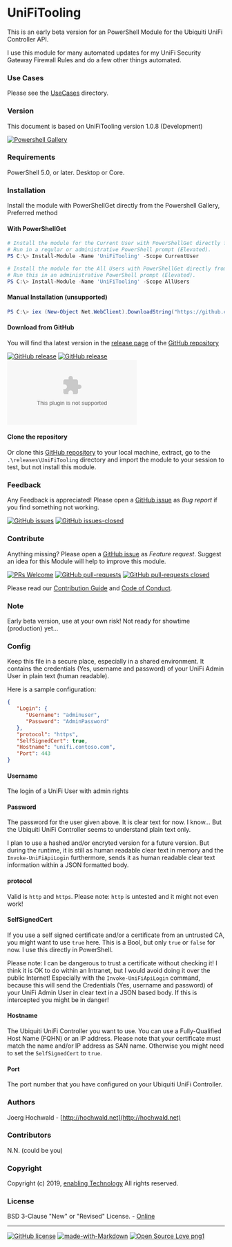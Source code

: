 # UniFiTooling

This is an early beta version for an PowerShell Module for the Ubiquiti UniFi Controller API.

I use this module for many automated updates for my UniFi Security Gateway Firewall Rules and do a few other things automated.

### Use Cases

Please see the [UseCases](https://github.com/jhochwald/UniFiTooling/tree/master/release/UniFiTooling/UseCases) directory.

### Version

This document is based on UniFiTooling version 1.0.8 (Development)

[![Powershell Gallery](https://img.shields.io/powershellgallery/vpre/UniFiTooling.svg)](https://www.powershellgallery.com/packages/UniFiTooling/)

### Requirements

PowerShell 5.0, or later. Desktop or Core.

### Installation

Install the module with PowerShellGet directly from the Powershell Gallery, Preferred method

#### With PowerShellGet

```powershell
# Install the module for the Current User with PowerShellGet directly from the Powershell Gallery, Preferred method
# Run in a regular or administrative PowerShell prompt (Elevated).
PS C:\> Install-Module -Name 'UniFiTooling' -Scope CurrentUser

# Install the module for the All Users with PowerShellGet directly from the Powershell Gallery, Preferred method.# Run this in an administrative PowerShell prompt (Elevated).
PS C:\> Install-Module -Name 'UniFiTooling' -Scope AllUsers
```
<!-- ![](https://img.shields.io/powershellgallery/dt/UniFiTooling.svg) -->

#### Manual Installation (unsupported)

```powershell
PS C:\> iex (New-Object Net.WebClient).DownloadString("https://github.com/jhochwald/UniFiTooling/raw/master/Install.ps1")
```

#### Download from GitHub

You will find tha latest version in the [release page](https://github.com/jhochwald/UniFiTooling/releases) of the [GitHub repository](https://github.com/jhochwald/UniFiTooling/)

[![GitHub release](https://img.shields.io/github/release/jhochwald/UniFiTooling.svg)](https://github.com/jhochwald/UniFiTooling/releases/) [![GitHub release](https://img.shields.io/github/downloads/jhochwald/UniFiTooling/total.svg)](https://github.com/jhochwald/UniFiTooling/releases/) [![Download Size](https://badge-size.herokuapp.com/jhochwald/UniFiTooling/master/release/UniFiTooling-current.zip)](https://github.com/jhochwald/UniFiTooling/blob/master/release/UniFiTooling-current.zip)

#### Clone the repository

Or clone this [GitHub repository](https://github.com/jhochwald/UniFiTooling/) to your local machine, extract, go to the `.\releases\UniFiTooling` directory and import the module to your session to test, but not install this module.

### Feedback

Any Feedback is appreciated! Please open a [GitHub issue](https://github.com/jhochwald/UniFiTooling/issues/new/choose) as *Bug report* if you find something not working.

[![GitHub issues](https://img.shields.io/github/issues/jhochwald/UniFiTooling.svg)](https://GitHub.com/jhochwald/UniFiTooling/issues/) [![GitHub issues-closed](https://img.shields.io/github/issues-closed/jhochwald/UniFiTooling.svg)](https://GitHub.com/jhochwald/UniFiTooling/issues?q=is%3Aissue+is%3Aclosed)

### Contribute

Anything missing? Please open a [GitHub issue](https://github.com/jhochwald/UniFiTooling/issues/new/choose) as *Feature request*.
Suggest an idea for this Module will help to improve this module.

[![PRs Welcome](https://img.shields.io/badge/PRs-welcome-brightgreen.svg?style=flat-square)](http://makeapullrequest.com) [![GitHub pull-requests](https://img.shields.io/github/issues-pr/jhochwald/UniFiTooling.svg)](https://GitHub.com/jhochwald/UniFiTooling/pull/) [![GitHub pull-requests closed](https://img.shields.io/github/issues-pr-closed/jhochwald/UniFiTooling.svg)](https://github.com/jhochwald/UniFiTooling/pulls?q=is%3Apr+is%3Aclosed)

Please read our [Contribution Guide](https://github.com/jhochwald/UniFiTooling/blob/master/CONTRIBUTING.md) and [Code of Conduct](https://github.com/jhochwald/UniFiTooling/blob/master/CODE_OF_CONDUCT.md).



### Note

Early beta version, use at your own risk! Not ready for showtime (production) yet...

### Config

Keep this file in a secure place, especially in a shared environment. It contains the credentials (Yes, username and password) of your UniFi Admin User in plain text (human readable).

Here is a sample configuration:

```json
{
   "Login": {
      "Username": "adminuser",
      "Password": "AdminPassword"
   },
   "protocol": "https",
   "SelfSignedCert": true,
   "Hostname": "unifi.contoso.com",
   "Port": 443
}
```
#### Username

The login of a UniFi User with admin rights

#### Password

The password for the user given above. It is clear text for now. I know... But the Ubiquiti UniFi Controller seems to understand plain text only.

I plan to use a hashed and/or encryted version for a future version. But during the runtime, it is still as human readable clear text in memory and the `Invoke-UniFiApiLogin` furthermore, sends it as human readable clear text information within a JSON formatted body.

#### protocol

Valid is `http` and `https`. Please note: `http` is untested and it might not even work!

#### SelfSignedCert

If you use a self signed certificate and/or a certificate from an untrusted CA, you might want to use `true` here.
This is a Bool, but only `true` or `false` for now. I use this directly in PowerShell.

Please note: I can be dangerous to trust a certificate without checking it! I think it is OK to do within an Intranet, but I would avoid doing it over the public Internet! Especially with the `Invoke-UniFiApiLogin` command, because this will send the Credentials (Yes, username and password) of your UniFi Admin User in clear text in a JSON based body. If this is intercepted you might be in danger!

#### Hostname

The Ubiquiti UniFi Controller you want to use. You can use a Fully-Qualified Host Name (FQHN) or an IP address. Please note that your certificate must match the name and/or IP address as SAN name. Otherwise you might need to set the `SelfSignedCert` to `true`.

#### Port

The port number that you have configured on your Ubiquiti UniFi Controller.

### Authors

Joerg Hochwald - [http://hochwald.net](http://hochwald.net)

### Contributors

N.N. (could be you)

### Copyright

Copyright (c) 2019, [enabling Technology](http://www.enatec.io)
All rights reserved.

### License

BSD 3-Clause "New" or "Revised" License. - [Online](https://github.com/jhochwald/UniFiTooling/raw/master/LICENSE)

---

[![GitHub license](https://img.shields.io/github/license/jhochwald/UniFiTooling.svg)](https://github.com/jhochwald/UniFiTooling/blob/master/LICENSE) [![made-with-Markdown](https://img.shields.io/badge/Made%20with-Markdown-1f425f.svg)](http://commonmark.org) [![Open Source Love png1](https://badges.frapsoft.com/os/v1/open-source.png?v=103)](https://github.com/ellerbrock/open-source-badges/)



